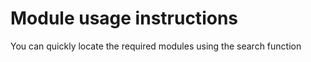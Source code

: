 # Module usage instructions

You can quickly locate the required modules using the search function


